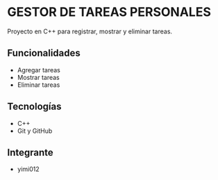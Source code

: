 # GESTOR DE TAREAS PERSONALES

Proyecto en C++ para registrar, mostrar y eliminar tareas.

## Funcionalidades
- Agregar tareas
- Mostrar tareas
- Eliminar tareas

## Tecnologías
- C++
- Git y GitHub

## Integrante
- yimi012